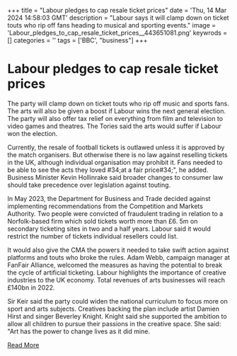+++
title = "Labour pledges to cap resale ticket prices"
date = 'Thu, 14 Mar 2024 14:58:03 GMT'
description = "Labour says it will clamp down on ticket touts who rip off fans heading to musical and sporting events."
image = 'Labour_pledges_to_cap_resale_ticket_prices__443651081.png'
keywrods =  []
categories = ''
tags = ['BBC', "business"]
+++

# Labour pledges to cap resale ticket prices

The party will clamp down on ticket touts who rip off music and sports fans.
The arts will also be given a boost if Labour wins the next general election.
The party will also offer tax relief on everything from film and television to video games and theatres.
The Tories said the arts would suffer if Labour won the election.

Currently, the resale of football tickets is outlawed unless it is approved by the match organisers.
But otherwise there is no law against reselling tickets in the UK, although individual organisation may prohibit it.
Fans needed to be able to see the acts they loved <bb>#34;at a fair price<bb>#34;", he added.
Business Minister Kevin Hollinrake said broader changes to consumer law should take precedence over legislation against touting.

In May 2023, the Department for Business and Trade decided against implementing recommendations from the Competition and Markets Authority.
Two people were convicted of fraudulent trading in relation to a Norfolk-based firm which sold tickets worth more than £6.
5m on secondary ticketing sites in two and a half years.
Labour said it would restrict the number of tickets individual resellers could list.

It would also give the CMA the powers it needed to take swift action against platforms and touts who broke the rules.
Adam Webb, campaign manager at FanFair Alliance, welcomed the measures as having the potential to break the cycle of artificial ticketing.
Labour highlights the importance of creative industries to the UK economy.
Total revenues of arts businesses will reach £140bn in 2022.

Sir Keir said the party could widen the national curriculum to focus more on sport and arts subjects.
Creatives backing the plan include artist Damien Hirst and singer Beverley Knight.
Knight said she supported the ambition to allow all children to pursue their passions in the creative space.
She said: "Art has the power to change lives as it did mine.


[Read More](https://www.bbc.co.uk/news/uk-politics-68563793)
